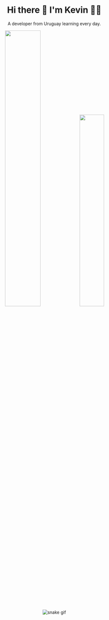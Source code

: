 <h1 align='center'>
  Hi there 👋 I'm Kevin 👨‍💻
</h1>

<p align='center'>
  A developer from Uruguay learning every day.
</p>

<!-- Stats -->
<div align="center">
  <img src="https://github-readme-stats.vercel.app/api?username=kevinacuna0194&theme=github_dark&hide_border=true&include_all_commits=true&count_private=true&locale=en" width="48%" />
  <img src="https://github-readme-stats.vercel.app/api/top-langs/?username=kevinacuna0194&theme=github_dark&hide_border=true&include_all_commits=true&count_private=true&layout=compact&locale=en" width="40%" /> </br>
</div>

<!-- Snake Animation -->
<div align="center">
    
  ![snake gif](https://github.com/kevinacuna0194/kevinacuna0194/blob/output/github-snake-dark.svg)
  
</div>

<!--
**kevinacuna0194/kevinacuna0194** is a ✨ _special_ ✨ repository because its `README.md` (this file) appears on your GitHub profile.

Here are some ideas to get you started:

- 🔭 I’m currently working on ...
- 🌱 I’m currently learning ...
- 👯 I’m looking to collaborate on ...
- 🤔 I’m looking for help with ...
- 💬 Ask me about ...
- 📫 How to reach me: ...
- 😄 Pronouns: ...
- ⚡ Fun fact: ...
-->
